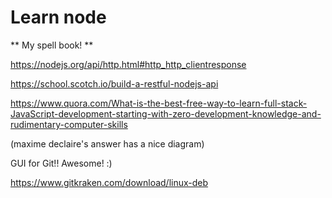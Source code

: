 # Learn node


** My spell book! **

https://nodejs.org/api/http.html#http_http_clientresponse

https://school.scotch.io/build-a-restful-nodejs-api

https://www.quora.com/What-is-the-best-free-way-to-learn-full-stack-JavaScript-development-starting-with-zero-development-knowledge-and-rudimentary-computer-skills

(maxime declaire's answer has a nice diagram)

GUI for Git!! Awesome! :)

https://www.gitkraken.com/download/linux-deb

